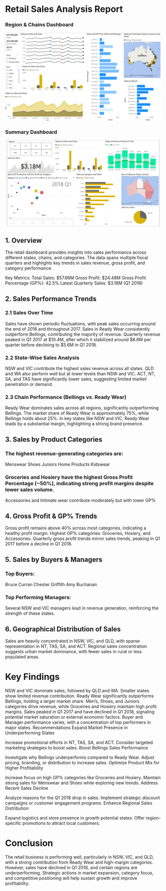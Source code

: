 # Retail Sales Analysis Report

### Region & Chains Dashboard
![Region & Chains](Retail_Dasboard_Regions&Chains.png) 

### Summary Dashboard
![Summary](Retail_Dashboard_Summary.png)

## 1. Overview
The retail dashboard provides insights into sales performance across different states, chains, and categories. The data spans multiple fiscal quarters and highlights key trends in sales revenue, gross profit, and category performance.

Key Metrics:
Total Sales: $57.66M
Gross Profit: $24.48M
Gross Profit Percentage (GP%): 42.5%
Latest Quarterly Sales: $3.18M (Q1 2018)

## 2. Sales Performance Trends

### 2.1 Sales Over Time
Sales have shown periodic fluctuations, with peak sales occurring around the end of 2016 and throughout 2017.
Sales in Ready Wear consistently outperform Bellings, contributing the majority of revenue.
Quarterly revenue peaked in Q1 2017 at $10.4M, after which it stabilized around $8.6M per quarter before declining to $5.6M in Q1 2018.

### 2.2 State-Wise Sales Analysis
NSW and VIC contribute the highest sales revenue across all states.
QLD and WA also perform well but at lower levels than NSW and VIC.
ACT, NT, SA, and TAS have significantly lower sales, suggesting limited market penetration or demand.

### 2.3 Chain Performance (Bellings vs. Ready Wear)
Ready Wear dominates sales across all regions, significantly outperforming Bellings.
The market share of Ready Wear is approximately 75%, while Bellings holds about 25%.
In key states like NSW and VIC, Ready Wear leads by a substantial margin, highlighting a strong brand presence.

## 3. Sales by Product Categories

### The highest revenue-generating categories are:
Menswear
Shoes
Juniors
Home Products
Kidswear

### Groceries and Hosiery have the highest Gross Profit Percentage (~50%), indicating strong profit margins despite lower sales volume.
Accessories and Intimate wear contribute moderately but with lower GP%

## 4. Gross Profit & GP% Trends

Gross profit remains above 40% across most categories, indicating a healthy profit margin.
Highest GP% categories: Groceries, Hosiery, and Accessories.
Quarterly gross profit trends mirror sales trends, peaking in Q1 2017 before a decline in Q1 2018.

## 5. Sales by Buyers & Managers

### Top Buyers:
Bruce Curran
Chester Griffith
Amy Buchanan

### Top Performing Managers:
Several NSW and VIC managers lead in revenue generation, reinforcing the strength of these states.

## 6. Geographical Distribution of Sales
Sales are heavily concentrated in NSW, VIC, and QLD, with sparse representation in NT, TAS, SA, and ACT.
Regional sales concentration suggests urban market dominance, with fewer sales in rural or less populated areas.

# Key Findings

NSW and VIC dominate sales, followed by QLD and WA. Smaller states show limited revenue contribution.
Ready Wear significantly outperforms Bellings, holding a larger market share.
Men’s, Shoes, and Juniors categories drive revenue, while Groceries and Hosiery maintain high profit margins.
Sales peaked in Q1 2017 and have declined in Q1 2018, signaling potential market saturation or external economic factors.
Buyer and Manager performance varies, with a concentration of top performers in major states.
Recommendations
Expand Market Presence in Underperforming States

Increase promotional efforts in NT, TAS, SA, and ACT.
Consider targeted marketing strategies to boost sales.
Boost Bellings Sales Performance

Investigate why Bellings underperforms compared to Ready Wear.
Adjust pricing, branding, or distribution to increase sales.
Optimize Product Mix for Higher Profitability

Increase focus on high GP% categories like Groceries and Hosiery.
Maintain strong sales for Menswear and Shoes while exploring new trends.
Address Recent Sales Decline

Analyze reasons for the Q1 2018 drop in sales.
Implement strategic discount campaigns or customer engagement programs.
Enhance Regional Sales Distribution

Expand logistics and store presence in growth potential states.
Offer region-specific promotions to attract local customers.

# Conclusion
The retail business is performing well, particularly in NSW, VIC, and QLD, with a strong contribution from Ready Wear and high-margin categories. However, sales have declined in Q1 2018, and certain regions are underperforming. Strategic actions in market expansion, category focus, and competitive positioning will help sustain growth and improve profitability.

